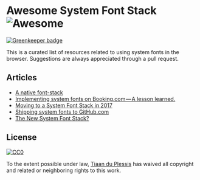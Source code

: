 # Awesome System Font Stack ![Awesome](https://cdn.rawgit.com/sindresorhus/awesome/d7305f38d29fed78fa85652e3a63e154dd8e8829/media/badge.svg)
[![Greenkeeper badge](https://badges.greenkeeper.io/tiaanduplessis/awesome-system-font-stack.svg)](https://greenkeeper.io/)

This is a curated list of resources related to using system fonts in the browser. Suggestions are always appreciated through a pull request.

## Articles

- [A native font-stack](https://medium.com/skyscanner-design/a-native-font-stack-d9d0db72d6e6)
- [Implementing system fonts on Booking.com — A lesson learned.](https://booking.design/implementing-system-fonts-on-booking-com-a-lesson-learned-bdc984df627f)
- [Moving to a System Font Stack in 2017](https://woorkup.com/system-font/)
- [Shipping system fonts to GitHub.com](http://markdotto.com/2018/02/07/github-system-fonts/)
- [The New System Font Stack?](https://bitsofco.de/the-new-system-font-stack/)


## License

[![CC0](http://mirrors.creativecommons.org/presskit/buttons/88x31/svg/cc-zero.svg)](https://creativecommons.org/publicdomain/zero/1.0/)

To the extent possible under law, [Tiaan du Plessis](https://github.com/tiaanduplessis) has waived all copyright and related or neighboring rights to this work.
